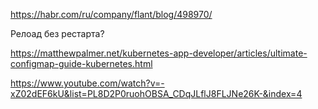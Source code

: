 https://habr.com/ru/company/flant/blog/498970/

Релоад без рестарта?

https://matthewpalmer.net/kubernetes-app-developer/articles/ultimate-configmap-guide-kubernetes.html

https://www.youtube.com/watch?v=-xZ02dEF6kU&list=PL8D2P0ruohOBSA_CDqJLflJ8FLJNe26K-&index=4

